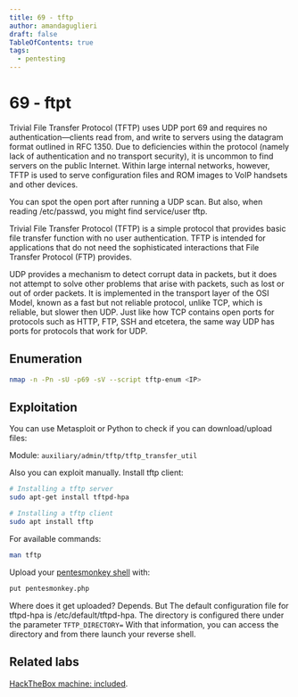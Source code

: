 ```yaml
---
title: 69 - tftp 
author: amandaguglieri
draft: false
TableOfContents: true
tags:
  - pentesting
---
```


# 69 - ftpt

Trivial File Transfer Protocol (TFTP) uses UDP port 69 and requires no authentication—clients read from, and write to servers using the datagram format outlined in RFC 1350. Due to deficiencies within the protocol (namely lack of authentication and no transport security), it is uncommon to find servers on the public Internet. Within large internal networks, however, TFTP is used to serve configuration files and ROM images to VoIP handsets and other devices.

You can spot the open port after running a UDP scan. But also, when reading /etc/passwd, you might find service/user tftp. 

Trivial File Transfer Protocol (TFTP) is a simple protocol that provides basic file transfer function with no user authentication. TFTP is intended for applications that do not need the sophisticated interactions that File Transfer Protocol (FTP) provides. 

UDP provides a mechanism to detect corrupt data in packets, but it does not attempt to solve other problems that arise with packets, such as lost or out of order packets. It is implemented in the transport layer of the OSI Model, known as a fast but not reliable protocol, unlike TCP, which is reliable, but slower then UDP. Just like how TCP contains open ports for protocols such as HTTP, FTP, SSH and etcetera, the same way UDP has ports for protocols that work for UDP.

## Enumeration

```bash
nmap -n -Pn -sU -p69 -sV --script tftp-enum <IP>
```

## Exploitation

You can use Metasploit or Python to check if you can download/upload files:

Module: `auxiliary/admin/tftp/tftp_transfer_util`


Also you can exploit manually. Install tftp client:

```bash
# Installing a tftp server
sudo apt-get install tftpd-hpa

# Installing a tftp client
sudo apt install tftp
```

For available commands: 

```bash
man tftp
```

Upload your [pentesmonkey shell](pentesmonkey.md) with:

```bash
put pentesmonkey.php
```

Where does it get uploaded? Depends. But The default configuration file for tftpd-hpa is /etc/default/tftpd-hpa. The directory is configured there under the parameter `TFTP_DIRECTORY=`
With that information, you can access the directory and from there launch your reverse shell. 


## Related labs

[HackTheBox machine: included](htb-included.md).

